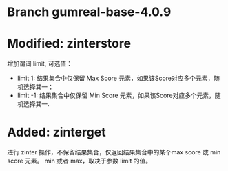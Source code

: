 # Branch gumreal-base-4.0.9

# Modified: zinterstore
增加谓词 limit, 可选值：
* limit 1: 结果集合中仅保留 Max Score 元素，如果该Score对应多个元素，随机选择其一；
* limit -1: 结果集合中仅保留 Min Score 元素，如果该Score对应多个元素，随机选择其一.

# Added: zinterget
进行 zinter 操作，不保留结果集合，仅返回结果集合中的某个max score 或 min score 元素。
min 或者 max，取决于参数 limit 的值。
